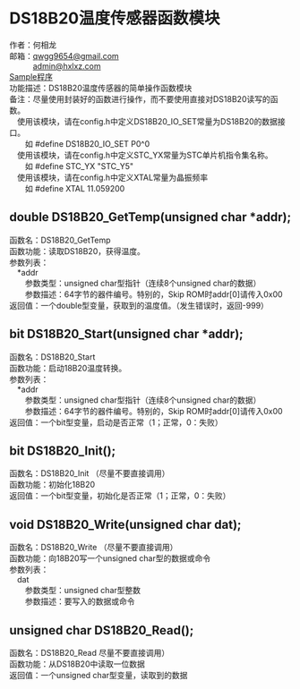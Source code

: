# DS18B20温度传感器函数模块
作者：何相龙 <br/>
邮箱：qwgg9654@gmail.com <br/>
&emsp;&emsp;&emsp;admin@hxlxz.com <br/>
<a href="/DS18B20/Sample/" target="_blank">Sample程序</a>  <br/>
功能描述：DS18B20温度传感器的简单操作函数模块 <br/>
备注：尽量使用封装好的函数进行操作，而不要使用直接对DS18B20读写的函数。 <br/>
&emsp;使用该模块，请在config.h中定义DS18B20_IO_SET常量为DS18B20的数据接口。 <br/>
&emsp;&emsp;如 #define DS18B20_IO_SET P0^0 <br/>
&emsp;使用该模块，请在config.h中定义STC_YX常量为STC单片机指令集名称。 <br/>
&emsp;&emsp;如 #define STC_YX "STC_Y5" <br/>
&emsp;使用该模块，请在config.h中定义XTAL常量为晶振频率 <br/>
&emsp;&emsp;如 #define XTAL 11.059200 <br/>
## double DS18B20_GetTemp(unsigned char *addr);
函数名：DS18B20_GetTemp <br/>
函数功能：读取DS18B20，获得温度。 <br/>
参数列表： <br/>
&emsp;*addr <br/>
&emsp;&emsp;参数类型：unsigned char型指针（连续8个unsigned char的数据） <br/>
&emsp;&emsp;参数描述：64字节的器件编号。特别的，Skip ROM时addr[0]请传入0x00 <br/>
返回值：一个double型变量，获取到的温度值。（发生错误时，返回-999） <br/>
## bit DS18B20_Start(unsigned char *addr);
函数名：DS18B20_Start <br/>
函数功能：启动18B20温度转换。 <br/>
参数列表： <br/>
&emsp;*addr <br/>
&emsp;&emsp;参数类型：unsigned char型指针（连续8个unsigned char的数据） <br/>
&emsp;&emsp;参数描述：64字节的器件编号。特别的，Skip ROM时addr[0]请传入0x00 <br/>
返回值：一个bit型变量，启动是否正常（1；正常，0：失败） <br/>
## bit DS18B20_Init();
函数名：DS18B20_Init  （尽量不要直接调用） <br/>
函数功能：初始化18B20 <br/>
返回值：一个bit型变量，初始化是否正常（1；正常，0：失败） <br/>
## void DS18B20_Write(unsigned char dat);
函数名：DS18B20_Write  （尽量不要直接调用） <br/>
函数功能：向18B20写一个unsigned char型的数据或命令 <br/>
参数列表： <br/>
&emsp;dat <br/>
&emsp;&emsp;参数类型：unsigned char型整数 <br/>
&emsp;&emsp;参数描述：要写入的数据或命令 <br/>
## unsigned char DS18B20_Read();
函数名：DS18B20_Read   尽量不要直接调用） <br/>
函数功能：从DS18B20中读取一位数据 <br/>
返回值：一个unsigned char型变量，读取到的数据 <br/>

